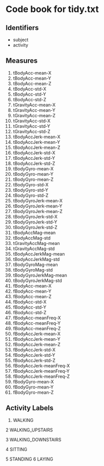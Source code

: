 # Code book for tidy.txt 

## Identifiers
* subject
* activity

## Measures
1. tBodyAcc-mean-X
2. tBodyAcc-mean-Y
3. tBodyAcc-mean-Z
4. tBodyAcc-std-X
5. tBodyAcc-std-Y
6. tBodyAcc-std-Z
7. tGravityAcc-mean-X
8. tGravityAcc-mean-Y
9. tGravityAcc-mean-Z
10. tGravityAcc-std-X
11. tGravityAcc-std-Y
12. tGravityAcc-std-Z
13. tBodyAccJerk-mean-X
14. tBodyAccJerk-mean-Y
15. tBodyAccJerk-mean-Z
16. tBodyAccJerk-std-X
17. tBodyAccJerk-std-Y
18. tBodyAccJerk-std-Z
19. tBodyGyro-mean-X
20. tBodyGyro-mean-Y
21. tBodyGyro-mean-Z
22. tBodyGyro-std-X
23. tBodyGyro-std-Y
24. tBodyGyro-std-Z
25. tBodyGyroJerk-mean-X
26. tBodyGyroJerk-mean-Y
27. tBodyGyroJerk-mean-Z
28. tBodyGyroJerk-std-X
29. tBodyGyroJerk-std-Y
30. tBodyGyroJerk-std-Z
31. tBodyAccMag-mean
32. tBodyAccMag-std
33. tGravityAccMag-mean
34. tGravityAccMag-std
35. tBodyAccJerkMag-mean
36. tBodyAccJerkMag-std
37. tBodyGyroMag-mean
38. tBodyGyroMag-std
39. tBodyGyroJerkMag-mean
40. tBodyGyroJerkMag-std
41. fBodyAcc-mean-X
42. fBodyAcc-mean-Y
43. fBodyAcc-mean-Z
44. fBodyAcc-std-X
45. fBodyAcc-std-Y
46. fBodyAcc-std-Z
47. fBodyAcc-meanFreq-X
48. fBodyAcc-meanFreq-Y
49. fBodyAcc-meanFreq-Z
50. fBodyAccJerk-mean-X
51. fBodyAccJerk-mean-Y
52. fBodyAccJerk-mean-Z
53. fBodyAccJerk-std-X
54. fBodyAccJerk-std-Y
55. fBodyAccJerk-std-Z
56. fBodyAccJerk-meanFreq-X
57. fBodyAccJerk-meanFreq-Y
58. fBodyAccJerk-meanFreq-Z
59. fBodyGyro-mean-X
60. fBodyGyro-mean-Y
61. fBodyGyro-mean-Z

## Activity Labels
1. WALKING

2 WALKING_UPSTAIRS

3 WALKING_DOWNSTAIRS

4 SITTING

5 STANDING
6 LAYING

